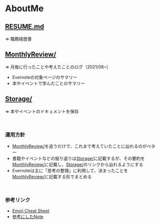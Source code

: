 # AboutMe

## [RESUME.md](RESUME.md)
⇒ 職務経歴書

## [MonthlyReview/](MonthlyReview)
⇒ 月毎に行ったことや考えたことのログ（2021/08~）
- Evernoteの対象ページのサマリー
- 本やイベントで学んだことのサマリー

## [Storage/](Storage)
⇒ 本やイベントのドキュメントを保存

<br>

### 運用方針
- [MonthlyReview/](MonthlyReview)を追うだけで、これまで考えていたことに辿れるのがベター
- 書籍やイベントなどの振り返りは[Storage/](Storage)に記載するが、その要約を[MonthlyReview/](MonthlyReview)に記載し、[Storage/](Storage)のリンクから辿れるようにする
- Evernoteは主に「思考の整理」に利用して、決まったことを[MonthlyReview/](MonthlyReview)に記載する形でまとめる

<br>

### 参考リンク
- [Emoji Cheat Sheet](https://www.webfx.com/tools/emoji-cheat-sheet/)
- [参考にしたNote](https://note.com/ryo_kawamata/n/nf053e8775372)